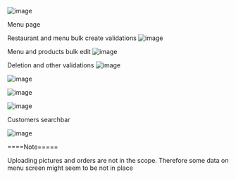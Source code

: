 ![image](https://github.com/ivansifner1996/RestaurantAppASP.NET/assets/54687506/2415410f-8052-4c11-b7b3-bfe9180cce0c)

Menu page


Restaurant and menu bulk create validations
![image](https://github.com/ivansifner1996/RestaurantAppASP.NET/assets/54687506/2431acc9-7faa-4c04-ac53-7d2ae55a7a82)


Menu and products bulk edit
![image](https://github.com/ivansifner1996/RestaurantAppASP.NET/assets/54687506/b36cf406-c3e3-461e-9b2e-2bb3e57c9605)


Deletion and other validations
![image](https://github.com/ivansifner1996/RestaurantAppASP.NET/assets/54687506/29fdfb27-25ff-4934-8171-cbaf9b1b28ee)

![image](https://github.com/ivansifner1996/RestaurantAppASP.NET/assets/54687506/57be911b-8518-4262-b35e-5cb7f4512f60)

![image](https://github.com/ivansifner1996/RestaurantAppASP.NET/assets/54687506/e6061746-047a-4bc4-bc49-feb3ed4a1727)

![image](https://github.com/ivansifner1996/RestaurantAppASP.NET/assets/54687506/2b45291a-469a-49b1-90d1-2a6c5f616d89)


Customers searchbar

![image](https://github.com/ivansifner1996/RestaurantAppASP.NET/assets/54687506/ebede224-ae7c-4b03-897b-7988b4752c51)


====Note=====

Uploading pictures and orders are not in the scope.
Therefore some data on menu screen might seem to be not in place
